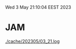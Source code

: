 Wed  3 May 21:10:04 EEST 2023
# JAM
<a href='./cache/202305/03_21.log'>./cache/202305/03_21.log</a>
